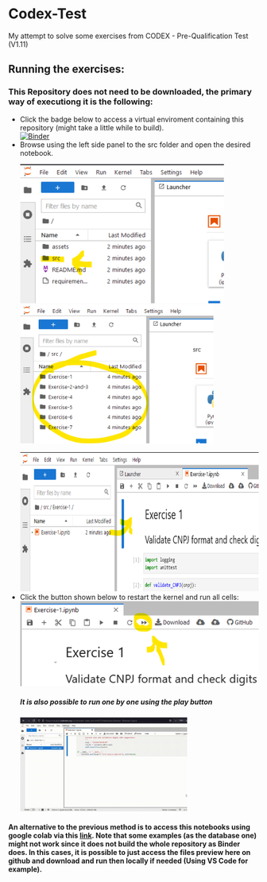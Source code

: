 # Codex-Test
My attempt to solve some exercises from CODEX - Pre-Qualification Test (V1.11)


## Running the exercises:

### This Repository does not need to be downloaded, the primary way of executiong it is the following:
- Click the badge below to access a virtual enviroment containing this repository (might take a little while to build).   
    [![Binder](https://mybinder.org/badge_logo.svg)](https://mybinder.org/v2/gh/ahendler/Codex-Test/main)
- Browse using the left side panel to the src folder and open the desired notebook. 
    <p float="left">  
    <img src="assets/instructions2.png" height=280/>
    <img src="assets/instructions3.png" height=280/>
    </p>
    <img src="assets/instructions4.png" height=280/>
- Click the button shown below to restart the kernel and run all cells:   
    ![Button-restart-kernel](assets/instructions1.png)
    #####  It is also possible to run one by one using the play button
    <img src="assets/demo.gif" width=70% height=70%/>
#### An alternative to the previous method is to access this notebooks using google colab via this [link](https://colab.research.google.com/github/ahendler/Codex-Test). Note that some examples (as the database one) might not work since it does not build the whole repository as Binder does. In this cases, it is possible to just access the files preview here on github and download and run then locally if needed (Using VS Code for example).